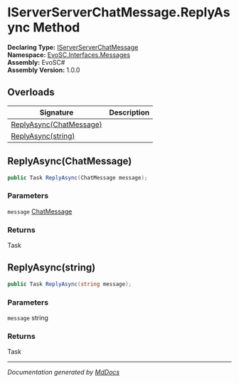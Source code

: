 ﻿<!--  
  <auto-generated>   
    The contents of this file were generated by a tool.  
    Changes to this file may be list if the file is regenerated  
  </auto-generated>   
-->

# IServerServerChatMessage.ReplyAsync Method

**Declaring Type:** [IServerServerChatMessage](../index.md)  
**Namespace:** [EvoSC.Interfaces.Messages](../../index.md)  
**Assembly:** EvoSC\#  
**Assembly Version:** 1.0.0

## Overloads

| Signature                                         | Description |
| ------------------------------------------------- | ----------- |
| [ReplyAsync(ChatMessage)](#replyasyncchatmessage) |             |
| [ReplyAsync(string)](#replyasyncstring)           |             |

## ReplyAsync(ChatMessage)

```csharp
public Task ReplyAsync(ChatMessage message);
```

### Parameters

`message`  [ChatMessage](../../../../Core/Helpers/ChatMessage/index.md)

### Returns

Task

## ReplyAsync(string)

```csharp
public Task ReplyAsync(string message);
```

### Parameters

`message`  string

### Returns

Task

___

*Documentation generated by [MdDocs](https://github.com/ap0llo/mddocs)*
